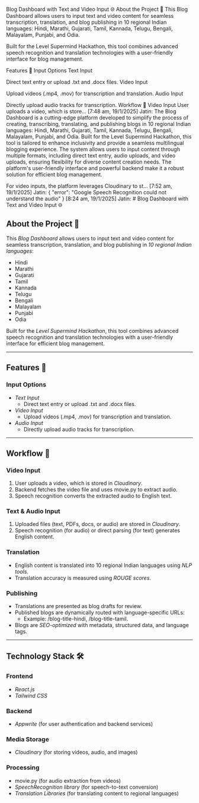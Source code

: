 Blog Dashboard with Text and Video Input 🌐
About the Project 📝
This Blog Dashboard allows users to input text and video content for seamless transcription, translation, and blog publishing in 10 regional Indian languages:
Hindi, Marathi, Gujarati, Tamil, Kannada, Telugu, Bengali, Malayalam, Punjabi, and Odia.

Built for the Level Supermind Hackathon, this tool combines advanced speech recognition and translation technologies with a user-friendly interface for blog management.

Features 🚀
Input Options
Text Input

Direct text entry or upload .txt and .docx files.
Video Input

Upload videos (.mp4, .mov) for transcription and translation.
Audio Input

Directly upload audio tracks for transcription.
Workflow 🔄
Video Input
User uploads a video, which is store…
[7:48 am, 19/1/2025] Jatin: The Blog Dashboard is a cutting-edge platform developed to simplify the process of creating, transcribing, translating, and publishing blogs in 10 regional Indian languages: Hindi, Marathi, Gujarati, Tamil, Kannada, Telugu, Bengali, Malayalam, Punjabi, and Odia. Built for the Level Supermind Hackathon, this tool is tailored to enhance inclusivity and provide a seamless multilingual blogging experience. The system allows users to input content through multiple formats, including direct text entry, audio uploads, and video uploads, ensuring flexibility for diverse content creation needs. The platform's user-friendly interface and powerful backend make it a robust solution for efficient blog management.

For video inputs, the platform leverages Cloudinary to st…
[7:52 am, 19/1/2025] Jatin: {
    "error": "Google Speech Recognition could not understand the audio"
}
[8:24 am, 19/1/2025] Jatin: # Blog Dashboard with Text and Video Input 🌐

## About the Project 📝
This *Blog Dashboard* allows users to input text and video content for seamless transcription, translation, and blog publishing in *10 regional Indian languages*:
- Hindi
- Marathi
- Gujarati
- Tamil
- Kannada
- Telugu
- Bengali
- Malayalam
- Punjabi
- Odia

Built for the *Level Supermind Hackathon*, this tool combines advanced speech recognition and translation technologies with a user-friendly interface for efficient blog management.

---

## Features 🚀

### Input Options
- *Text Input*
  - Direct text entry or upload .txt and .docx files.
- *Video Input*
  - Upload videos (.mp4, .mov) for transcription and translation.
- *Audio Input*
  - Directly upload audio tracks for transcription.

---

## Workflow 🔄

### Video Input
1. User uploads a video, which is stored in *Cloudinary*.
2. Backend fetches the video file and uses movie.py to extract audio.
3. Speech recognition converts the extracted audio to English text.

### Text & Audio Input
1. Uploaded files (text, PDFs, docs, or audio) are stored in *Cloudinary*.
2. Speech recognition (for audio) or direct parsing (for text) generates English content.

### Translation
- English content is translated into 10 regional Indian languages using *NLP tools*.
- Translation accuracy is measured using *ROUGE scores*.

### Publishing
- Translations are presented as blog drafts for review.
- Published blogs are dynamically routed with language-specific URLs:
  - Example: /blog-title-hindi, /blog-title-tamil.
- Blogs are *SEO-optimized* with metadata, structured data, and language tags.

---

## Technology Stack 🛠️

### Frontend
- *React.js*
- *Tailwind CSS*

### Backend
- *Appwrite* (for user authentication and backend services)

### Media Storage
- *Cloudinary* (for storing videos, audio, and images)

### Processing
- movie.py (for audio extraction from videos)
- *SpeechRecognition library* (for speech-to-text conversion)
- *Translation Libraries* (for translating content to regional languages)
